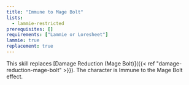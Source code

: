 ```yaml
---
title: "Immune to Mage Bolt"
lists:
  - lammie-restricted
prerequisites: []
requirements: ["Lammie or Loresheet"]
lammie: true
replacement: true
---
```


This skill replaces [Damage Reduction (Mage Bolt)]({{< ref "damage-reduction-mage-bolt" >}}). The character is Immune to the Mage Bolt effect.
